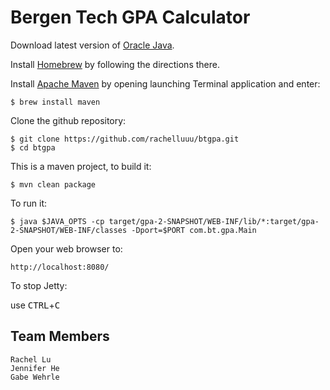 Bergen Tech GPA Calculator
======================================

Download latest version of [Oracle Java](http://www.oracle.com/technetwork/java/javase/downloads/jdk8-downloads-2133151.html).

Install [Homebrew](brew.sh) by following the directions there.

Install [Apache Maven](https://maven.apache.org/) by opening launching Terminal application and enter:

    $ brew install maven

Clone the github repository:

    $ git clone https://github.com/rachelluuu/btgpa.git
    $ cd btgpa
    
This is a maven project, to build it:

    $ mvn clean package

To run it:

    $ java $JAVA_OPTS -cp target/gpa-2-SNAPSHOT/WEB-INF/lib/*:target/gpa-2-SNAPSHOT/WEB-INF/classes -Dport=$PORT com.bt.gpa.Main

Open your web browser to:

    http://localhost:8080/  

To stop Jetty:

  use <kbd>CTRL</kbd>+<kbd>C</kbd>


Team Members
----------------
	Rachel Lu
	Jennifer He
	Gabe Wehrle
